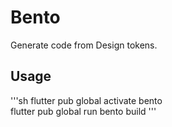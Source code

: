 # Bento

Generate code from Design tokens.

## Usage

'''sh
flutter pub global activate bento  
flutter pub global run bento build
'''



